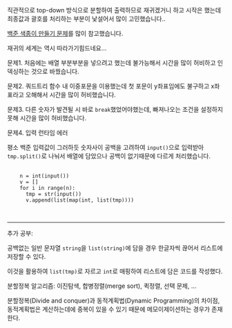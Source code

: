 직관적으로 top-down 방식으로 분할하여 출력하므로 재귀겠거니 하고 시작은 했는데 최종값과 괄호를 처리하는 부분이 낯설어서 많이 고민했습니다..

[백준 색종이 만들기 문제](https://www.acmicpc.net/problem/2630)를 많이 참고했습니다.

재귀의 세계는 역시 따라가기힘드네요...

문제1. 처음에는 배열 부분부분을 넣으려고 했는데 불가능해서 시간을 많이 허비하고 인덱싱하는 것으로 바꿨습니다.

문제2. 쿼드트리 함수 내 이중포문을 이용했는데 첫 포문이 y좌표임에도 불구하고 x좌표라고 오해해서 시간을 많이 허비했습니다.

문제3. 다른 숫자가 발견될 시 바로 `break`했었어야했는데, 빠져나오는 조건을 설정하지 못해 시간을 많이 허비했습니다.

문제4. 입력 런타임 에러

  평소 백준 입력값이 그러하듯 숫자사이 공백을 고려하여 `input()`으로 입력받아 `tmp.split()`로 나눠서 배열에 담았으나 공백이 없기때문에 다르게 처리했습니다.
  <pre>
    <code>
    n = int(input())
    v = []
    for i in range(n):
      tmp = str(input())
      v.append(list(map(int, list(tmp))))
    </code>
  </pre>
  
  ---
  
추가 공부: 

  공백없는 일반 문자열 `string`을 `list(string)`에 담을 경우 한글자씩 끊어서 리스트에 저장할 수 있다.
  
  이것을 활용하여 `list(tmp)`로 자르고 `int`로 매핑하여 리스트에 담은 코드를 작성했다.
  
  분할정복 알고리즘: 이진탐색, 합병정렬(merge sort), 퀵정렬, 선택 문제, ...
  
  분할정복(Divide and conquer)과 동적계획법(Dynamic Programming)의 차이점, 동적계획법은 계산하는데에 중복이 있을 수 있기 때문에 메모이제이션하는 경우가 존재한다.
  
  
